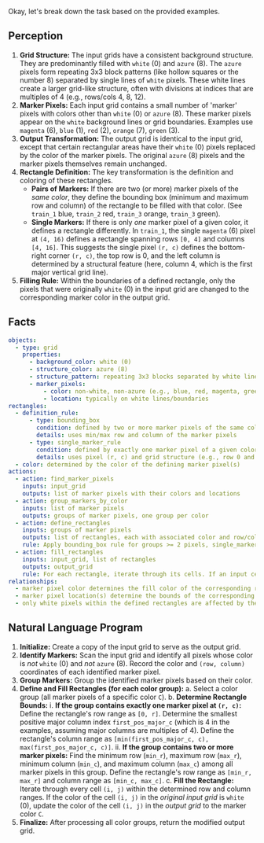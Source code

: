 Okay, let's break down the task based on the provided examples.

## Perception

1.  **Grid Structure:** The input grids have a consistent background structure. They are predominantly filled with `white` (0) and `azure` (8). The `azure` pixels form repeating 3x3 block patterns (like hollow squares or the number 8) separated by single lines of `white` pixels. These white lines create a larger grid-like structure, often with divisions at indices that are multiples of 4 (e.g., rows/cols 4, 8, 12).
2.  **Marker Pixels:** Each input grid contains a small number of 'marker' pixels with colors other than `white` (0) or `azure` (8). These marker pixels appear on the `white` background lines or grid boundaries. Examples use `magenta` (6), `blue` (1), `red` (2), `orange` (7), `green` (3).
3.  **Output Transformation:** The output grid is identical to the input grid, except that certain rectangular areas have their `white` (0) pixels replaced by the color of the marker pixels. The original `azure` (8) pixels and the marker pixels themselves remain unchanged.
4.  **Rectangle Definition:** The key transformation is the definition and coloring of these rectangles.
    *   **Pairs of Markers:** If there are two (or more) marker pixels of the *same color*, they define the bounding box (minimum and maximum row and column) of the rectangle to be filled with that color. (See `train_1` blue, `train_2` red, `train_3` orange, `train_3` green).
    *   **Single Markers:** If there is only *one* marker pixel of a given color, it defines a rectangle differently. In `train_1`, the single `magenta` (6) pixel at `(4, 16)` defines a rectangle spanning rows `[0, 4]` and columns `[4, 16]`. This suggests the single pixel `(r, c)` defines the bottom-right corner `(r, c)`, the top row is 0, and the left column is determined by a structural feature (here, column 4, which is the first major vertical grid line).
5.  **Filling Rule:** Within the boundaries of a defined rectangle, only the pixels that were originally `white` (0) in the input grid are changed to the corresponding marker color in the output grid.

## Facts


```yaml
objects:
  - type: grid
    properties:
      - background_color: white (0)
      - structure_color: azure (8)
      - structure_pattern: repeating 3x3 blocks separated by white lines
      - marker_pixels:
          - color: non-white, non-azure (e.g., blue, red, magenta, green, orange)
          - location: typically on white lines/boundaries
rectangles:
  - definition_rule:
      - type: bounding_box
        condition: defined by two or more marker pixels of the same color
        details: uses min/max row and column of the marker pixels
      - type: single_marker_rule
        condition: defined by exactly one marker pixel of a given color (r, c)
        details: uses pixel (r, c) and grid structure (e.g., row 0 and first major column line <= c) to define corners. Example suggests rows=[0, r], cols=[first_positive_major_col, c] (where major cols are multiples of 4).
  - color: determined by the color of the defining marker pixel(s)
actions:
  - action: find_marker_pixels
    inputs: input_grid
    outputs: list of marker pixels with their colors and locations
  - action: group_markers_by_color
    inputs: list of marker pixels
    outputs: groups of marker pixels, one group per color
  - action: define_rectangles
    inputs: groups of marker pixels
    outputs: list of rectangles, each with associated color and row/column bounds
    rule: Apply bounding_box rule for groups >= 2 pixels, single_marker_rule for groups == 1 pixel.
  - action: fill_rectangles
    inputs: input_grid, list of rectangles
    outputs: output_grid
    rule: For each rectangle, iterate through its cells. If an input cell within the rectangle is white (0), change the corresponding output cell to the rectangle's color. Otherwise, keep the input cell's color.
relationships:
  - marker pixel color determines the fill color of the corresponding rectangle.
  - marker pixel location(s) determine the bounds of the corresponding rectangle.
  - only white pixels within the defined rectangles are affected by the transformation.
```


## Natural Language Program

1.  **Initialize:** Create a copy of the input grid to serve as the output grid.
2.  **Identify Markers:** Scan the input grid and identify all pixels whose color is *not* `white` (0) and *not* `azure` (8). Record the color and `(row, column)` coordinates of each identified marker pixel.
3.  **Group Markers:** Group the identified marker pixels based on their color.
4.  **Define and Fill Rectangles (for each color group):**
    a.  Select a color group (all marker pixels of a specific color `C`).
    b.  **Determine Rectangle Bounds:**
        i.  **If the group contains exactly one marker pixel at `(r, c)`:** Define the rectangle's row range as `[0, r]`. Determine the smallest positive major column index `first_pos_major_c` (which is 4 in the examples, assuming major columns are multiples of 4). Define the rectangle's column range as `[min(first_pos_major_c, c), max(first_pos_major_c, c)]`.
        ii. **If the group contains two or more marker pixels:** Find the minimum row (`min_r`), maximum row (`max_r`), minimum column (`min_c`), and maximum column (`max_c`) among all marker pixels in this group. Define the rectangle's row range as `[min_r, max_r]` and column range as `[min_c, max_c]`.
    c.  **Fill the Rectangle:** Iterate through every cell `(i, j)` within the determined row and column ranges. If the color of the cell `(i, j)` in the *original input grid* is `white` (0), update the color of the cell `(i, j)` in the *output grid* to the marker color `C`.
5.  **Finalize:** After processing all color groups, return the modified output grid.